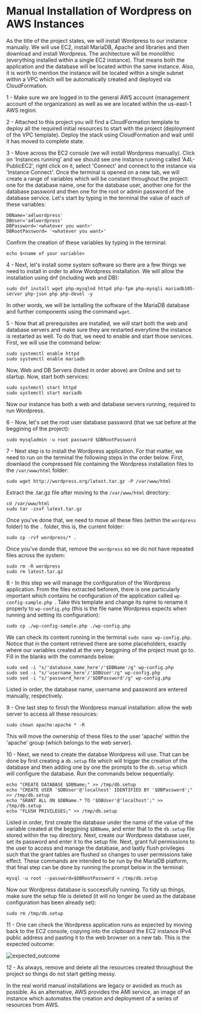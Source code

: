 # Manual Installation of Wordpress on AWS Instances

As the title of the project states, we will install Wordpress to our instance manually. We will use EC2, install MariaDB, Apache and libraries and then download and install Wordpress. The architecture will be monolithic (everything installed within a single EC2 instance). That means both the application and the database will be located within the same instance. Also, it is worth to mention the instance will be located within a single subnet within a VPC which will be automatically created and deployed via CloudFormation.<br/>

1 - Make sure we are logged in to the general AWS account (management account of the organization) as well as we are located within the us-east-1 AWS region. <br/>

2 - Attached to this project you will find a CloudFormation template to deploy all the required initial resources to start with the project (deployment of the VPC template). Deploy the stack using CloudFormation and wait until it has moved to complete state. <br/>

3 - Move across the EC2 console (we will install Wordpress manually). Click on 'Instances running' and we should see one instance running called 'A4L-PublicEC2', right click on it, select 'Connect' and connect to the instance via 'Instance Connect'. Once the terminal is opened on a new tab, we will create a range of variables which will be constant throughout the project: one for the database name, one for the database user, another one for the database password and then one for the root or admin password of the database service. Let's start by typing in the terminal the value of each of these variables: <br/>

```
DBName='a4lwordpress'
DBUser='a4lwordpress'
DBPassword='<whatever you want>'
DBRootPassword= '<whatever you want>'
```
Confirm the creation of these variables by typing in the terminal: <br/>
```
echo $<name of your variable>
```
4 - Next, let's install some system software so there are a few things we need to install in order to allow Wordpress installation. We will allow the installation using dnf (including web and DB): <br/>
```
sudo dnf install wget php-mysqlnd httpd php-fpm php-mysqli mariadb105-server php-json php php-devel -y
```
In other words, we will be isntalling the software of the MariaDB database and further components using the command ```wget```. <br/>

5 - Now that all prerequisites are installed, we will start both the web and database servers and make sure they are restarted everytime the instance is restarted as well. To do that, we need to enable and start those services. First, we will use the command below: <br/>

```
sudo systemctl enable httpd
sudo systemctl enable mariadb
```
Now, Web and DB Servers (listed in order above) are Online and set to startup. Now, start both services: <br/>

```
sudo systemctl start httpd
sudo systemctl start mariadb
```

Now our instance has both a web and database servers running, required to run Wordpress. <br/>

6 - Now, let's set the root user database password (that we sat before at the beggining of the project): <br/>

```
sudo mysqladmin -u root password $DBRootPassword
```

7 - Next step is to install the Wordpress application. For that matter, we need to run on the terminal the following steps in the order below. First, downlaod the compressed file containing the Wordpress installation files to the ```/var/www/html``` folder: <br/>
```
sudo wget http://wordpress.org/latest.tar.gz -P /var/www/html
```
Extract the .tar.gz file after moving to the ```/var/www/html``` directory: <br/>
```
cd /var/www/html
sudo tar -zxvf latest.tar.gz
```
Once you've done that, we need to move all these files (within the ```wordpress``` folder) to the ```.``` folder, this is, the current folder: <br/>
```
sudo cp -rvf wordpress/* .
```
Once you've donde that, remove the ```wordpress``` so we do not have repeated files across the system: <br/>
```
sudo rm -R wordpress
sudo rm latest.tar.gz
```

8 - In this step we will manage the configuration of the Wordpress application. From the files extracted beforem, there is one particularly important which contains he configuration of the application called ```wp-config-sample.php ```. Take this template and change its name to rename it properly to ```wp-config.php``` (this is the file name Wordpress expects when running and setting its configuration): <br/>
```
sudo cp ./wp-config-sample.php ./wp-config.php
```
We can check its content running in the terminal ```sudo nano wp-config.php```. Notice that in the content retrieved there are some placeholders, exactly where our variables created at the very beggining of the project must go to. Fill in the blanks with the commands below: <br/>
```
sudo sed -i "s/'database_name_here'/'$DBName'/g" wp-config.php
sudo sed -i "s/'username_here'/'$DBUser'/g" wp-config.php
sudo sed -i "s/'password_here'/'$DBPassword'/g" wp-config.php
```
Listed in order, the database name, username and password are entered manually, respectively. <br/>

9 - One last step to finish the Wordpress manual installation: allow the web server to access all these resources: <br/>
```
sudo chown apache:apache * -R
```
This will move the ownership of these files to the user 'apache' within the 'apache' group (which belongs to the web server). <br/>

10 - Next, we need to create the databse Wordpress will use. That can be done by first creating a ```db.setup``` file which will trigger the creation of the database and then adding one by one the prompts to the ```db.setup``` which will configure the database. Run the commands below sequentially: <br/>
```
echo "CREATE DATABASE $DBName;" >> /tmp/db.setup
echo "CREATE USER '$DBUser'@'localhost' IDENTIFIED BY '$DBPassword';" >> /tmp/db.setup
echo "GRANT ALL ON $DBName.* TO '$DBUser'@'localhost';" >> /tmp/db.setup
echo "FLUSH PRIVILEGES;" >> /tmp/db.setup
```
Listed in order, first create the database under the name of the value of the variable created at the beggining ```$DBName```, and enter that to the ```db.setup``` file stored within the ```tmp``` directory. Next, create our Wordpress database user, set its password and enter it to the setup file. Next, grant full permissions to the user to access and manage the database, and lastly flush privileges such that the grant tables are flushed so changes to user permissions take effect. These commands are intended to be run by the MariaDB platform, that final step can be done by running the prompt below in the terminal: <br/>
```
mysql -u root --password=$DBRootPassword < /tmp/db.setup
```
Now our Wordpress database is successfully running. To tidy up things, make sure the setup file is deleted (it will no longer be used as the database configuration has been already set): <br/>
```
sudo rm /tmp/db.setup
```

11 - One can check the Wordpress application runs as expected by moving back to the EC2 console, copying into the clipboard the EC2 instance IPv4 public address and pasting it to the web browser on a new tab. This is the expected outcome: <br/>

![expected_outcome](wordpress_final_pic.PNG)

12 - As always, remove and delete all the resources created throughout the project so things do not start getting messy. <br/>

In the real world manual installations are legacy or avoided as much as possible. As an alternative, AWS provides the AMI service, an image of an instance which automates the creation and deployment of a series of resources from AWS. 


